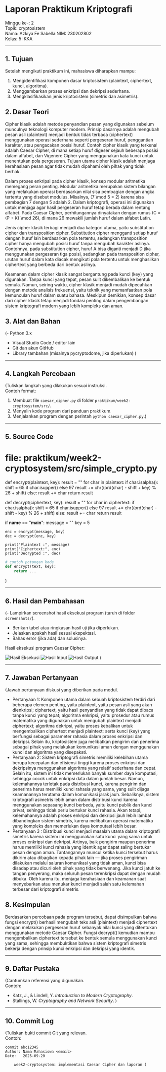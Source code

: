 # Laporan Praktikum Kriptografi
Minggu ke-: 2  
Topik: cryptosistem  
Nama: Azkiya Fe Sabella
NIM: 230202802  
Kelas: 5 IKKA 

---

## 1. Tujuan
Setelah mengikuti praktikum ini, mahasiswa diharapkan mampu:

1. Mengidentifikasi komponen dasar kriptosistem (plaintext, ciphertext, kunci, algoritma).
2. Menggambarkan proses enkripsi dan dekripsi sederhana.
3. Mengklasifikasikan jenis kriptosistem (simetris dan asimetris).

## 2. Dasar Teori
Cipher klasik adalah metode penyandian pesan yang digunakan sebelum munculnya teknologi komputer modern. Prinsip dasarnya adalah mengubah pesan asli (plaintext) menjadi bentuk tidak terbaca (ciphertext) menggunakan operasi sederhana seperti pergeseran huruf, penggantian karakter, atau pengacakan posisi huruf. Contoh cipher klasik yang terkenal adalah Caesar Cipher, di mana setiap huruf digeser sejauh beberapa posisi dalam alfabet, dan Vigenère Cipher yang menggunakan kata kunci untuk menentukan pola pergeseran. Tujuan utama cipher klasik adalah menjaga kerahasiaan pesan agar tidak mudah dipahami oleh pihak yang tidak berhak.

Dalam proses enkripsi pada cipher klasik, konsep modular aritmetika memegang peran penting. Modular aritmetika merupakan sistem bilangan yang melakukan operasi berdasarkan nilai sisa pembagian dengan angka tertentu yang disebut modulus. Misalnya, (7 \mod 5 = 2) karena sisa pembagian 7 dengan 5 adalah 2. Dalam kriptografi, operasi ini digunakan untuk menjaga agar hasil pergeseran huruf tetap berada dalam rentang alfabet. Pada Caesar Cipher, perhitungannya dinyatakan dengan rumus (C = (P + K) \mod 26), di mana 26 mewakili jumlah huruf dalam alfabet Latin.

Jenis cipher klasik terbagi menjadi dua kategori utama, yaitu substitution cipher dan transposition cipher. Substitution cipher mengganti setiap huruf dengan huruf lain berdasarkan pola tertentu, sedangkan transposition cipher hanya mengubah posisi huruf tanpa mengubah karakter aslinya. Contohnya, pada substitution cipher, huruf A bisa diganti menjadi D jika menggunakan pergeseran tiga posisi, sedangkan pada transposition cipher, urutan huruf dalam kata diacak mengikuti pola tertentu untuk menghasilkan ciphertext yang berbeda dari bentuk aslinya.

Keamanan dalam cipher klasik sangat bergantung pada kunci (key) yang digunakan. Tanpa kunci yang tepat, pesan sulit dikembalikan ke bentuk semula. Namun, seiring waktu, cipher klasik menjadi mudah dipecahkan dengan metode analisis frekuensi, yaitu teknik yang memanfaatkan pola kemunculan huruf dalam suatu bahasa. Meskipun demikian, konsep dasar dari cipher klasik tetap menjadi fondasi penting dalam pengembangan sistem kriptografi modern yang lebih kompleks dan aman.


## 3. Alat dan Bahan
(- Python 3.x  
- Visual Studio Code / editor lain  
- Git dan akun GitHub  
- Library tambahan (misalnya pycryptodome, jika diperlukan)  )

---

## 4. Langkah Percobaan
(Tuliskan langkah yang dilakukan sesuai instruksi.  
Contoh format:
1. Membuat file `caesar_cipher.py` di folder `praktikum/week2-cryptosystem/src/`.
2. Menyalin kode program dari panduan praktikum.
3. Menjalankan program dengan perintah `python caesar_cipher.py`.)

---

## 5. Source Code
# file: praktikum/week2-cryptosystem/src/simple_crypto.py

def encrypt(plaintext, key):
    result = ""
    for char in plaintext:
        if char.isalpha():
            shift = 65 if char.isupper() else 97
            result += chr((ord(char) - shift + key) % 26 + shift)
        else:
            result += char
    return result

def decrypt(ciphertext, key):
    result = ""
    for char in ciphertext:
        if char.isalpha():
            shift = 65 if char.isupper() else 97
            result += chr((ord(char) - shift - key) % 26 + shift)
        else:
            result += char
    return result

if __name__ == "__main__":
    message = "<nim><nama>"
    key = 5

    enc = encrypt(message, key)
    dec = decrypt(enc, key)

    print("Plaintext :", message)
    print("Ciphertext:", enc)
    print("Decrypted :", dec)
```python
# contoh potongan kode
def encrypt(text, key):
    return ...
```
)

---

## 6. Hasil dan Pembahasan
(- Lampirkan screenshot hasil eksekusi program (taruh di folder `screenshots/`).  
- Berikan tabel atau ringkasan hasil uji jika diperlukan.  
- Jelaskan apakah hasil sesuai ekspektasi.  
- Bahas error (jika ada) dan solusinya. 

Hasil eksekusi program Caesar Cipher:

![Hasil Eksekusi](screenshots/output.png)
![Hasil Input](screenshots/input.png)
![Hasil Output](screenshots/output.png)
)

---

## 7. Jawaban Pertanyaan
(Jawab pertanyaan diskusi yang diberikan pada modul.  
- Pertanyaan 1: Komponen utama dalam sebuah kriptosistem terdiri dari beberapa elemen penting, yaitu plaintext, yaitu pesan asli yang akan dienkripsi; ciphertext, yaitu hasil penyandian yang tidak dapat dibaca tanpa kunci yang tepat; algoritma enkripsi, yaitu prosedur atau rumus matematika yang digunakan untuk mengubah plaintext menjadi ciphertext; algoritma dekripsi, yaitu proses kebalikan untuk mengembalikan ciphertext menjadi plaintext; serta kunci (key) yang berfungsi sebagai parameter rahasia dalam proses enkripsi dan dekripsi. Selain itu, kriptosistem juga melibatkan pengirim dan penerima sebagai pihak yang melakukan komunikasi aman dengan menggunakan kunci dan algoritma yang disepakati.
- Pertanyaan 2: Sistem kriptografi simetris memiliki kelebihan utama berupa kecepatan dan efisiensi tinggi karena proses enkripsi dan dekripsinya menggunakan algoritma yang relatif sederhana dan cepat. Selain itu, sistem ini tidak memerlukan banyak sumber daya komputasi, sehingga cocok untuk enkripsi data dalam jumlah besar. Namun, kelemahannya terletak pada distribusi kunci, karena pengirim dan penerima harus memiliki kunci rahasia yang sama, yang sulit dijaga keamanannya terutama dalam komunikasi jarak jauh.
Sebaliknya, sistem kriptografi asimetris lebih aman dalam distribusi kunci karena menggunakan sepasang kunci berbeda, yaitu kunci publik dan kunci privat, sehingga tidak perlu bertukar kunci rahasia. Akan tetapi, kelemahannya adalah proses enkripsi dan dekripsi jauh lebih lambat dibandingkan sistem simetris, karena melibatkan operasi matematika yang kompleks dan memerlukan daya komputasi lebih besar. 
- Pertanyaan 3 : Distribusi kunci menjadi masalah utama dalam kriptografi simetris karena sistem ini menggunakan satu kunci yang sama untuk proses enkripsi dan dekripsi. Artinya, baik pengirim maupun penerima harus memiliki kunci rahasia yang identik agar dapat saling bertukar pesan dengan aman. Tantangannya muncul ketika kunci tersebut harus dikirim atau dibagikan kepada pihak lain — jika proses pengiriman dilakukan melalui saluran komunikasi yang tidak aman, kunci bisa disadap atau dicuri oleh pihak yang tidak berwenang. Jika kunci jatuh ke tangan penyerang, maka seluruh pesan terenkripsi dapat dengan mudah dibuka. Oleh karena itu, menjaga kerahasiaan dan keamanan saat menyebarkan atau menukar kunci menjadi salah satu kelemahan terbesar dari kriptografi simetris.

## 8. Kesimpulan
Berdasarkan percobaan pada program tersebut, dapat disimpulkan bahwa fungsi encrypt() berhasil mengubah teks asli (plaintext) menjadi ciphertext dengan melakukan pergeseran huruf sebanyak nilai kunci yang ditentukan menggunakan metode Caesar Cipher. Fungsi decrypt() kemudian mampu mengembalikan ciphertext tersebut ke bentuk semula menggunakan kunci yang sama, sehingga membuktikan bahwa sistem kriptografi simetris bekerja dengan prinsip kunci enkripsi dan dekripsi yang identik.


---

## 9. Daftar Pustaka
(Cantumkan referensi yang digunakan.  
Contoh:  
- Katz, J., & Lindell, Y. *Introduction to Modern Cryptography*.  
- Stallings, W. *Cryptography and Network Security*.  )

---

## 10. Commit Log
(Tuliskan bukti commit Git yang relevan.  
Contoh:
```
commit abc12345 
Author: Nama Mahasiswa <email>
Date:   2025-09-20

    week2-cryptosystem: implementasi Caesar Cipher dan laporan )
```
